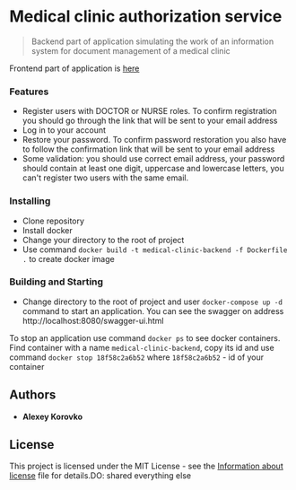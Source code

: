 # Medical clinic authorization service

> Backend part of application simulating the work of an information system for document management of a medical clinic</b>

Frontend part of application is [here](https://github.com/Polt0s/crm-for-clinic)

### Features
* Register users with DOCTOR or NURSE roles. To confirm registration you should go through the link that will be sent to your email address
* Log in to your account
* Restore your password. To confirm password restoration you also have to follow the confirmation link that will be sent to your email address
* Some validation: you should use correct email address, your password should contain at least one digit, uppercase and lowercase letters, you can't register two users with the same email.

### Installing
* Clone repository
* Install docker
* Change your directory to the root of project
* Use command `docker build -t medical-clinic-backend -f Dockerfile .` to create docker image

### Building and Starting
* Change directory to the root of project and user `docker-compose up -d` command to start an application. You can see the swagger on address http://localhost:8080/swagger-ui.html

To stop an application use command `docker ps` to see docker containers. Find container with a name `medical-clinic-backend`, copy its id and use command `docker stop 18f58c2a6b52` where `18f58c2a6b52` - id of your container

## Authors

* **Alexey Korovko**

## License

This project is licensed under the MIT License - 
see the [Information about license](https://fr.wikipedia.org/wiki/Licence_MIT) file for details.DO: shared everything else
